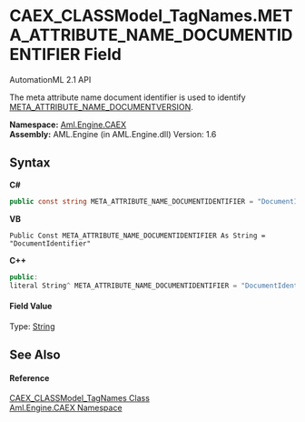 # CAEX_CLASSModel_TagNames.META_ATTRIBUTE_NAME_DOCUMENTIDENTIFIER Field
AutomationML 2.1 API 

The meta attribute name document identifier is used to identify <a href="F_Aml_Engine_CAEX_CAEX_CLASSModel_TagNames_META_ATTRIBUTE_NAME_DOCUMENTVERSION">META_ATTRIBUTE_NAME_DOCUMENTVERSION</a>.

**Namespace:**&nbsp;<a href="N_Aml_Engine_CAEX">Aml.Engine.CAEX</a><br />**Assembly:**&nbsp;AML.Engine (in AML.Engine.dll) Version: 1.6

## Syntax

**C#**<br />
``` C#
public const string META_ATTRIBUTE_NAME_DOCUMENTIDENTIFIER = "DocumentIdentifier"
```

**VB**<br />
``` VB
Public Const META_ATTRIBUTE_NAME_DOCUMENTIDENTIFIER As String = "DocumentIdentifier"
```

**C++**<br />
``` C++
public:
literal String^ META_ATTRIBUTE_NAME_DOCUMENTIDENTIFIER = "DocumentIdentifier"
```


#### Field Value
Type: <a href="https://docs.microsoft.com/dotnet/api/system.string" target="_parent" rel="noopener noreferrer">String</a>

## See Also


#### Reference
<a href="T_Aml_Engine_CAEX_CAEX_CLASSModel_TagNames">CAEX_CLASSModel_TagNames Class</a><br /><a href="N_Aml_Engine_CAEX">Aml.Engine.CAEX Namespace</a><br />